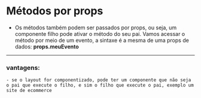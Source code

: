 # Métodos por props

-   Os métodos também podem ser passados por props, ou seja, um componente filho pode ativar o método do seu pai. Vamos acessar o método por meio de um evento, a sintaxe é a mesma de uma props de dados: **props.meuEvento**
---
### vantagens:
    - se o layout for componentizado, pode ter um componente que não seja o pai que execute o filho, e sim o filho que execute o pai, exemplo um site de ecommerce 